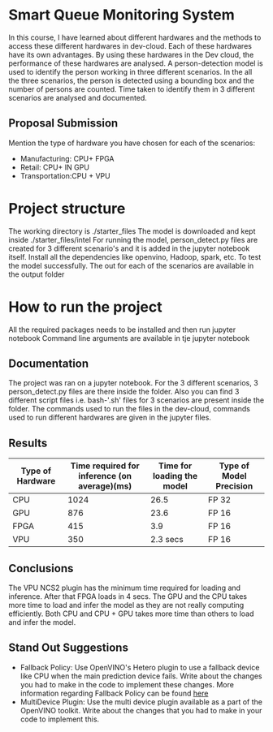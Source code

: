  # Smart Queue Monitoring System
In this course, I have learned about different hardwares and the methods to access these different hardwares in dev-cloud. Each of these hardwares have its own
advantages. By using these hardwares in the Dev cloud, the performance of these hardwares are analysed. A person-detection model is used to identify the person
working in three different scenarios. In the all the three scenarios, the person is detected using a bounding box and the number of persons are counted. Time
taken to identify them in 3 different scenarios are analysed and documented.

## Proposal Submission

Mention the type of hardware you have chosen for each of the scenarios:
- Manufacturing: CPU+ FPGA
- Retail: CPU+ IN GPU
- Transportation:CPU + VPU 

# Project structure
The working directory is ./starter_files
The model is downloaded and kept inside ./starter_files/intel
For running the model, person_detect.py files are created for 3 different scenario's and it is added in the jupyter notebook itself.
Install all the dependencies like openvino, Hadoop, spark, etc. To test the model successfully.
The out for each of the scenarios are available in the output folder
# How to run the project
All the required packages needs to be installed and then run jupyter notebook
Command line arguments are available in tje jupyter notebook


## Documentation

The project was ran on a jupyter notebook. For the 3 different scenarios, 3 person_detect.py files are there inside the folder. 
Also you can find 3 different script files i.e. bash-'.sh' files for 3 scenarios are present inside the folder.
The commands used to run the files in the dev-cloud, commands used to run different hardwares are given in the jupyter files.

## Results

| Type of Hardware | Time required for inference (on average)(ms) | Time for loading the model | Type of Model Precision |
|------------------|----------------------------------------------|----------------------------|-------------------------|
| CPU              |                   1024                       |         26.5               |        FP 32            |
| GPU              |                    876                       |         23.6               |        FP 16            |
| FPGA             |                    415                       |         3.9                |        FP 16            |
| VPU              |                    350                       |         2.3 secs           |        FP 16            |

## Conclusions
The VPU NCS2 plugin has the minimum time required for loading and inference. After that FPGA loads in 4 secs. The GPU and the CPU takes more time to load and infer the model as they are not really computing efficiently. Both CPU and CPU + GPU takes more time than others to load and infer the model.

## Stand Out Suggestions
- Fallback Policy: Use OpenVINO's Hetero plugin to use a fallback device like CPU when the main prediction device fails. Write about the changes you had to make in the code to implement these changes. More information regarding Fallback Policy can be found [here](https://docs.openvinotoolkit.org/latest/_docs_IE_DG_supported_plugins_HETERO.html)
- MultiDevice Plugin: Use the multi device plugin available as a part of the OpenVINO toolkit. Write about the changes that you had to make in your code to implement this.
